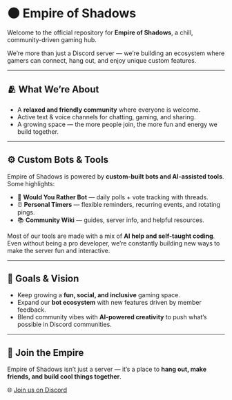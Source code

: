 # 🌑 Empire of Shadows  

Welcome to the official repository for **Empire of Shadows**, a chill, community-driven gaming hub.  

We’re more than just a Discord server — we’re building an ecosystem where gamers can connect, hang out, and enjoy unique custom features.  

---

## 🫂 What We’re About  
- A **relaxed and friendly community** where everyone is welcome.  
- Active text & voice channels for chatting, gaming, and sharing.  
- A growing space — the more people join, the more fun and energy we build together.  

---

## ⚙️ Custom Bots & Tools  
Empire of Shadows is powered by **custom-built bots and AI-assisted tools**.  
Some highlights:  
- 🎲 **Would You Rather Bot** — daily polls + vote tracking with threads.  
- ⏰ **Personal Timers** — flexible reminders, recurring events, and rotating pings.  
- 📚 **Community Wiki** — guides, server info, and helpful resources.  

Most of our tools are made with a mix of **AI help and self-taught coding**. Even without being a pro developer, we’re constantly building new ways to make the server fun and interactive.  

---

## 🚀 Goals & Vision  
- Keep growing a **fun, social, and inclusive** gaming space.  
- Expand our **bot ecosystem** with new features driven by member feedback.  
- Blend community vibes with **AI-powered creativity** to push what’s possible in Discord communities.  

---

## 🏰 Join the Empire  
Empire of Shadows isn’t just a server — it’s a place to **hang out, make friends, and build cool things together**.  

🌐 [Join us on Discord](https://discord.gg/your-invite-link)  
